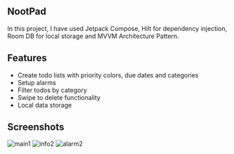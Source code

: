 ## NootPad

In this project, I have used Jetpack Compose, Hilt for dependency injection, Room DB for local storage and MVVM Architecture Pattern.

## Features
- Create todo lists with priority colors, due dates and categories
- Setup alarms
- Filter todos by category
- Swipe to delete functionality
- Local data storage

## Screenshots
![main1](https://github.com/orhanuckulac0/NootPad/assets/101017069/6f66680b-42ed-413e-afee-9fab7a5f887c)
![info2](https://github.com/orhanuckulac0/NootPad/assets/101017069/d2a51160-da98-4c60-9246-44c44e9d3d27)
![alarm2](https://github.com/orhanuckulac0/NootPad/assets/101017069/f9f182a6-6bcf-4cb6-af24-5aacdc05408c)


